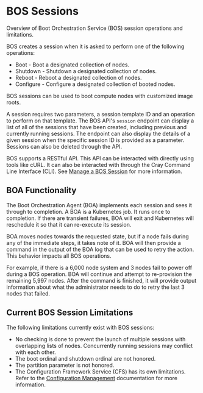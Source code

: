 # BOS Sessions

Overview of Boot Orchestration Service \(BOS\) session operations and limitations.

BOS creates a session when it is asked to perform one of the following operations:

* Boot - Boot a designated collection of nodes.
* Shutdown - Shutdown a designated collection of nodes.
* Reboot - Reboot a designated collection of nodes.
* Configure - Configure a designated collection of booted nodes.

BOS sessions can be used to boot compute nodes with customized image roots.

A session requires two parameters, a session template ID and an operation to perform on that template.
The BOS API's `session` endpoint can display a list of all of the sessions that have been created, including previous and currently running sessions.
The endpoint can also display the details of a given session when the specific session ID is provided as a parameter. Sessions can also be deleted through the API.

BOS supports a RESTful API. This API can be interacted with directly using tools like cURL.
It can also be interacted with through the Cray Command Line Interface \(CLI\). See [Manage a BOS Session](Manage_a_BOS_Session.md) for more information.

## BOA Functionality

The Boot Orchestration Agent \(BOA\) implements each session and sees it through to completion. A BOA is a Kubernetes job. It runs once to completion.
If there are transient failures, BOA will exit and Kubernetes will reschedule it so that it can re-execute its session.

BOA moves nodes towards the requested state, but if a node fails during any of the immediate steps, it takes note of it.
BOA will then provide a command in the output of the BOA log that can be used to retry the action.
This behavior impacts all BOS operations.

For example, if there is a 6,000 node system and 3 nodes fail to power off during a BOS operation.
BOA will continue and attempt to re-provision the remaining 5,997 nodes.
After the command is finished, it will provide output information about what the administrator needs to do to retry the last 3 nodes that failed.

## Current BOS Session Limitations

The following limitations currently exist with BOS sessions:

* No checking is done to prevent the launch of multiple sessions with overlapping lists of nodes.
  Concurrently running sessions may conflict with each other.
* The boot ordinal and shutdown ordinal are not honored.
* The partition parameter is not honored.
* The Configuration Framework Service \(CFS\) has its own limitations.
  Refer to the [Configuration Management](../configuration_management/Configuration_Management.md) documentation for more information.
